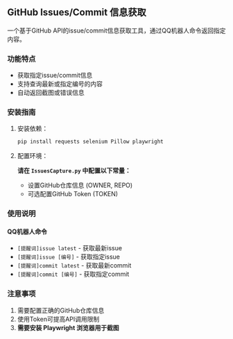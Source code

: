 ## GitHub Issues/Commit 信息获取

一个基于GitHub API的issue/commit信息获取工具，通过QQ机器人命令返回指定内容。

### 功能特点
- 获取指定issue/commit信息
- 支持查询最新或指定编号的内容
- 自动返回截图或错误信息

### 安装指南
1. 安装依赖：
   ```bash
   pip install requests selenium Pillow playwright
   ```
2. 配置环境：

   **请在 `IssuesCapture.py` 中配置以下常量：**
   - 设置GitHub仓库信息 (OWNER, REPO)
   - 可选配置GitHub Token (TOKEN)

### 使用说明
#### QQ机器人命令
- `[提醒词]issue latest` - 获取最新issue
- `[提醒词]issue [编号]` - 获取指定issue
- `[提醒词]commit latest` - 获取最新commit
- `[提醒词]commit [编号]` - 获取指定commit

### 注意事项
1. 需要配置正确的GitHub仓库信息
2. 使用Token可提高API调用限制
3. **需要安装 Playwright 浏览器用于截图**

